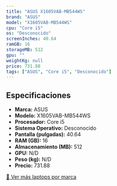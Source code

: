 ```yaml
---
title: "ASUS X1605VAB-MB544WS"
brand: "ASUS"
model: "X1605VAB-MB544WS"
cpu: "Core i5"
os: "Desconocido"
screenInches: 40.64
ramGB: 16
storageMB: 512
gpu: ""
weightKg: null
price: 731.88
tags: ["ASUS", "Core i5", "Desconocido"]
---
```

## Especificaciones

- **Marca:** ASUS
- **Modelo:** X1605VAB-MB544WS
- **Procesador:** Core i5
- **Sistema Operativo:** Desconocido
- **Pantalla (pulgadas):** 40.64
- **RAM (GB):** 16
- **Almacenamiento (MB):** 512
- **GPU:** N/D
- **Peso (kg):** N/D
- **Precio:** 731.88

[:rocket: Ver más laptops por marca](/brand/asus)
